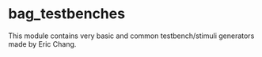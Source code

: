 # bag_testbenches
This module contains very basic and common testbench/stimuli generators
made by Eric Chang.
